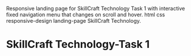 Responsive landing page for SkillCraft Technology Task 1 with interactive fixed navigation menu that changes on scroll and hover.
html  css  responsive-design  landing-page  SkillCraft Technology.
# SkillCraft Technology-Task 1
